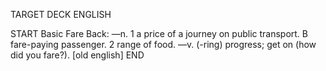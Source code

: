 TARGET DECK
ENGLISH

START
Basic
Fare
Back: —n. 1 a price of a journey on public transport. B fare-paying passenger. 2 range of food. —v. (-ring) progress; get on (how did you fare?). [old english]
END

